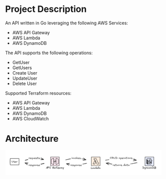 # Project Description

An API written in Go leveraging the following AWS Services:
- AWS API Gateway
- AWS Lambda
- AWS DynamoDB

The API supports the following operations:
- GetUser
- GetUsers
- Create User
- UpdateUser
- Delete User

Supported Terraform resources:
- AWS API Gateway
- AWS Lambda
- AWS DynamoDB
- AWS CloudWatch

# Architecture

![Architecture](architecture.png)